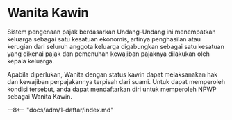 # Wanita Kawin

Sistem pengenaan pajak berdasarkan Undang-Undang ini menempatkan keluarga sebagai satu kesatuan ekonomis, artinya penghasilan atau kerugian dari seluruh anggota keluarga digabungkan sebagai satu kesatuan yang dikenai pajak dan pemenuhan kewajiban pajaknya dilakukan oleh kepala keluarga.

Apabila diperlukan, Wanita dengan status kawin dapat melaksanakan hak dan kewajiban perpajakannya terpisah dari suami. Untuk dapat memperoleh kondisi tersebut, anda dapat mendaftarkan diri untuk memperoleh NPWP sebagai Wanita Kawin.

--8<-- "docs/adm/1-daftar/index.md"
